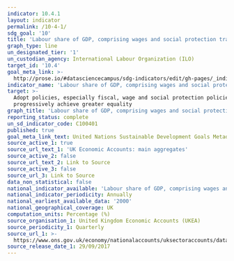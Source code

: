 ```yaml
---
indicator: 10.4.1
layout: indicator
permalink: /10-4-1/
sdg_goal: '10'
title: 'Labour share of GDP, comprising wages and social protection transfers'
graph_type: line
un_designated_tier: '1'
un_custodian_agency: International Labour Organization (ILO)
target_id: '10.4'
goal_meta_link: >-
  http://prose.io/#datasciencecampus/sdg-indicators/edit/gh-pages/_indicators/10-4-1.md
indicator_name: 'Labour share of GDP, comprising wages and social protection transfers'
target: >-
  Adopt policies, especially fiscal, wage and social protection policies, and
  progressively achieve greater equality
graph_title: 'Labour share of GDP, comprising wages and social protection transfers'
reporting_status: complete
un_sd_indicator_code: C100401
published: true
goal_meta_link_text: United Nations Sustainable Development Goals Metadata Indicator 10-04-01
source_active_1: true
source_url_text_1: 'UK Economic Accounts: main aggregates'
source_active_2: false
source_url_text_2: Link to Source
source_active_3: false
source_url_3: Link to Source
data_non_statistical: false
national_indicator_available: 'Labour share of GDP, comprising wages and social protection transfers'
national_indicator_periodicity: Annually
national_earliest_available_data: '2000'
national_geographical_coverage: UK
computation_units: Percentage (%)
source_organisation_1: United Kingdom Economic Accounts (UKEA)
source_periodicity_1: Quarterly
source_url_1: >-
  https://www.ons.gov.uk/economy/nationalaccounts/uksectoraccounts/datasets/unitedkingdomeconomicaccountsmainaggregates
source_release_date_1: 29/09/2017
---
```


